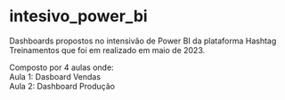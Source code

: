 # intesivo_power_bi
Dashboards propostos no intensivão de Power BI da plataforma Hashtag Treinamentos que foi em realizado em maio de 2023.

Composto por 4 aulas onde: </br>
Aula 1: Dasboard Vendas </br>
Aula 2: Dashboard Produção </br>
